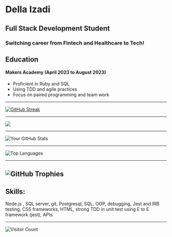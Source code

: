 # Della Izadi
## Full Stack Development Student
### Switching career from Fintech and Healthcare to Tech!
## Education

#### Makers Academy (April 2023 to August 2023)
- Proficient in Ruby and SQL
- Using TDD and agile practices
- Focus on paired programming and team work
---
[![GitHub Streak](https://github-readme-streak-stats.herokuapp.com/?user=Delladi&theme=dark)](https://git.io/streak-stats)

---
[![](https://visitcount.itsvg.in/api?id=Delladi&icon=0&color=0)](https://visitcount.itsvg.in)

---

![Your GitHub Stats](https://github-readme-stats.vercel.app/api?username=Delladi&show_icons=true&theme=dark)

----

![Top Languages](https://github-readme-stats.vercel.app/api/top-langs/?username=Delladi&layout=compact&theme=dark)

---
![GitHub Trophies](https://github-profile-trophy.vercel.app/?username=Delladi&theme=onedark)
---

## Skills:
Node.js , SQL server, git, Postgresql, SQL, OOP, debugging, Jest and IRB testing, CSS frameworks, HTML, strong TDD in unit test using E to E framework (jest), APIs.

---
![Visitor Count](https://visitor-badge.laobi.icu/badge?page_id=Delladi)
